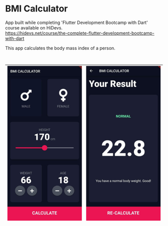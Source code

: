 # BMI Calculator

App built while completing 'Flutter Development Bootcamp with Dart' course available on HiDevs. <br/>
https://hidevs.net/course/the-complete-flutter-development-bootcamp-with-dart

This app calculates the body mass index of a person.

<br/>

![alt](https://github.com/1psrishti/BMI-Calculator/blob/master/images/main.jpeg?raw=true) | ![alt](https://github.com/1psrishti/BMI-Calculator/blob/master/images/result.jpeg?raw=true)
----- | -----
